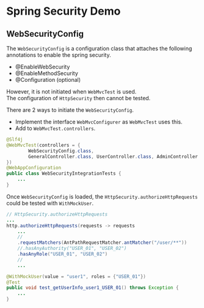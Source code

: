 # Spring Security Demo

## WebSecurityConfig
The `WebSecurityConfig` is a configuration class that attaches the following annotations to enable the spring security.  
- @EnableWebSecurity
- @EnableMethodSecurity
- @Configuration (optional)

However, it is not initiated when `WebMvcTest` is used.  
The configuration of `HttpSecurity` then cannot be tested.  

There are 2 ways to initiate the `WebSecurityConfig`.
- Implement the interface `WebMvcConfigurer` as `WebMvcTest` uses this.
- Add to `WebMvcTest.controllers`.

```java
@Slf4j
@WebMvcTest(controllers = {
        WebSecurityConfig.class,
        GeneralController.class, UserController.class, AdminController.class
})
@WebAppConfiguration
public class WebSecurityIntegrationTests {
    ...
}
```

Once `WebSecurityConfig` is loaded, the `HttpSecurity.authorizeHttpRequests` could be tested with `WithMockUser`.  
```java
// HttpSecurity.authorizeHttpRequests
...
http.authorizeHttpRequests(requests -> requests
    ...
    //
    .requestMatchers(AntPathRequestMatcher.antMatcher("/user/**"))
    //.hasAnyAuthority("USER_01", "USER_02")
    .hasAnyRole("USER_01", "USER_02")
    //
    ...
```
```java
@WithMockUser(value = "user1", roles = {"USER_01"})
@Test
public void test_getUserInfo_user1_USER_01() throws Exception {
    ...
}
```


